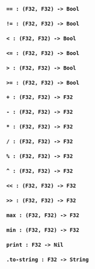 ### `== : (F32, F32) -> Bool`

### `!= : (F32, F32) -> Bool`

### `< : (F32, F32) -> Bool`

### `<= : (F32, F32) -> Bool`

### `> : (F32, F32) -> Bool`

### `>= : (F32, F32) -> Bool`

### `+ : (F32, F32) -> F32`

### `- : (F32, F32) -> F32`

### `* : (F32, F32) -> F32`

### `/ : (F32, F32) -> F32`

### `% : (F32, F32) -> F32`

### `^ : (F32, F32) -> F32`

### `<< : (F32, F32) -> F32`

### `>> : (F32, F32) -> F32`

### `max : (F32, F32) -> F32`

### `min : (F32, F32) -> F32`

### `print : F32 -> Nil`

### `.to-string : F32 -> String`
